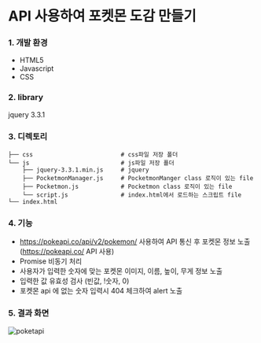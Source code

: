 # API 사용하여 포켓몬 도감 만들기

### 1. 개발 환경
- HTML5
- Javascript
- CSS

### 2. library
jquery	3.3.1

### 3. 디렉토리     
    ├── css                         # css파일 저장 폴더     
    └── js                          # js파일 저장 푤더       
        ├── jquery-3.3.1.min.js     # jquery     
        ├── PocketmonManager.js     # PocketmonManger class 로직이 있는 file      
        ├── Pocketmon.js            # Pocketmon class 로직이 있는 file      
        └── script.js               # index.html에서 로드하는 스크립트 file      
    └── index.html                     
    
### 4. 기능 
- https://pokeapi.co/api/v2/pokemon/ 사용하여 API 통신 후 포켓몬 정보 노출 
 (https://pokeapi.co/ API 사용)
- Promise 비동기 처리 
- 사용자가 입력한 숫자에 맞는 포켓몬 이미지, 이름, 높이, 무게 정보 노출
- 입력한 값 유효성 검사 (빈값, !숫자, 0)
- 포켓몬 api 에 없는 숫자 입력시 404 체크하여 alert 노출

### 5. 결과 화면
![poketapi](https://user-images.githubusercontent.com/42309919/95016672-646eb900-068f-11eb-9737-d4195a707633.PNG)
